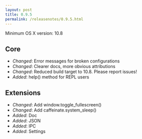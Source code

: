 ```yaml
---
layout: post
title: 0.9.5
permalink: /releasenotes/0.9.5.html
---
```


Minimum OS X version: 10.8

## Core
 * *Changed*: Error messages for broken configurations
 * *Changed*: Clearer docs, more obvious attributions
 * *Changed*: Reduced build target to 10.8. Please report issues!
 * *Added*: help() method for REPL users

## Extensions
 * *Changed*: Add window.toggle_fullescreen()
 * *Changed*: Add caffeinate.system_sleep()
 * *Added*: Doc
 * *Added*: JSON
 * *Added*: IPC
 * *Added*: Settings
